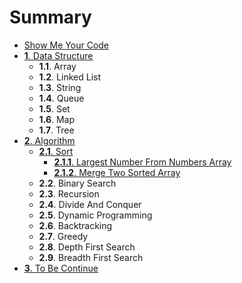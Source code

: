 # Summary

* [Show Me Your Code](README.md)
* [__1__. Data Structure](1__datastructure.md)
   * __1.1__. Array
   * __1.2__. Linked List
   * __1.3__. String
   * __1.4__. Queue
   * __1.5__. Set
   * __1.6__. Map
   * __1.7__. Tree
* [__2__. Algorithm](2__algorithm.md)
   * [__2.1__. Sort](2_1_sort.md)
       * [__2.1.1__. Largest Number From Numbers Array](sort/largest_number_from_numbers_array.md)
       * [__2.1.2__. Merge Two Sorted Array](sort/merge_two_sorted_array.md)
   * __2.2__. Binary Search
   * __2.3__. Recursion
   * __2.4__. Divide And Conquer
   * __2.5__. Dynamic Programming
   * __2.6__. Backtracking
   * __2.7__. Greedy
   * __2.8__. Depth First Search
   * __2.9__. Breadth First Search
* [__3__. To Be Continue](3__to_be_continue.md)

